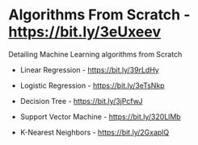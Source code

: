 # Algorithms From Scratch - https://bit.ly/3eUxeev

Detailing Machine Learning algorithms from Scratch

* Linear Regression - https://bit.ly/39rLdHy

* Logistic Regression - https://bit.ly/3eTsNkp

* Decision Tree - https://bit.ly/3jPcfwJ

* Support Vector Machine - https://bit.ly/320LlMb

* K-Nearest Neighbors - https://bit.ly/2GxaplQ
